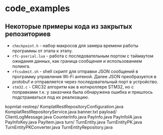 # code_examples

## Некоторые примеры кода из закрытых репозиториев

* ```checkpoint.h``` - набор макросов для замера времени работы программы от этапа к этапу.
* ```rfc-pserial.lua``` - работа с последовательным портом с таймаутом ожидания данных, как граница сообщения и использованием полинга.
* ```rfcsubmit.sh``` - shell скрипт для отправки JSON сообщений в программу управления Wi-Fi антеной. Далее JSON преобразуется в protobuf и отправляется через последовательный порт в устройство.
* ```stm32.c``` - CRC32 алгоритм как в котнроллере STM32, но с поправками т.к. у заказчика была обнаружена ошибка и пришлось подстраиваться под их реализацию.

kopmlat-restrep/
    KomplatRestRepositoryConfiguration.java
    KomplatRestRepositoryService.java
    banner.txt
    payload/
        ClientLogMessage.java
        CounterInfo.java
        PayInfo.java
        PayInfoIA.java
        PayInfoKey.java
        PayItem.java
    turn/
        TurnEntity.java
        TurnEntityPK.java
        TurnEntityPKConverter.java
        TurnEntityRepository.java